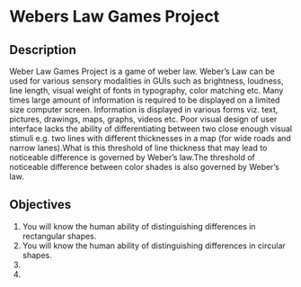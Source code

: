 # Webers Law Games Project
<h2>Description</h2>
<p>Weber Law Games Project is a game of weber law. Weber’s Law can be used for  various sensory modalities in GUIs such as brightness, loudness, line length, visual weight of fonts in typography, color matching etc. Many times large amount of information is required to be displayed on a limited size computer screen. Information is displayed in various forms viz. text, pictures, drawings, maps, graphs, videos etc. Poor visual design of user interface lacks the ability of differentiating between two close enough visual stimuli e.g. two lines with different thicknesses in a map (for wide roads and narrow lanes).What is  this  threshold  of  line thickness that  may  lead  to  noticeable difference  is  governed  by Weber’s law.The threshold of noticeable difference between color shades is also governed by Weber’s law.</p>

<h2>Objectives</h2>
<ol>
  <li>You  will   know  the  human  ability  of  distinguishing  differences  in  rectangular shapes.</li>
  <li>You  will   know  the  human  ability  of  distinguishing  differences  in circular shapes. </li>
  <li></li>
  <li></li>
</ol>
